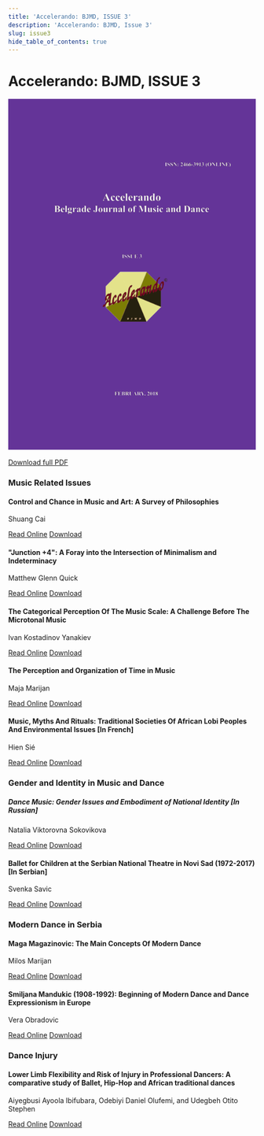 ```yaml
---
title: 'Accelerando: BJMD, ISSUE 3'
description: 'Accelerando: BJMD, Issue 3'
slug: issue3
hide_table_of_contents: true
---
```


# Accelerando: BJMD, ISSUE 3

<!-- truncate -->

![Accelerndo: BJMD, Issue 3](accelerandoBJMD2018.png)

[Download full PDF](https://accelerandobjmd.weebly.com/uploads/6/9/5/0/6950835/accelerando_bjmd_issue_3.pdf)

### Music Related Issues

#### Control and Chance in Music and Art: A Survey of Philosophies

Shuang Cai

[Read Online](/articles/issue3/control-and-chance-in-music-and-art) [Download](https://drive.google.com/file/d/1eVAqJF-I5D-yXgTJgEahwsAYfP2Vn6CK/view)

#### "Junction +4": A Foray into the Intersection of Minimalism and Indeterminacy

Matthew Glenn Quick

[Read Online](/articles/issue3/the-intersection-of-minimalism-and-indeterminacy) [Download](https://drive.google.com/file/d/1CMcpDxHPXpUXiRRN7JQhJERn5Ymb_OYl/view?usp=sharing)

#### The Categorical Perception Of The Music Scale: A Challenge Before The Microtonal Music

Ivan Kostadinov Yanakiev

[Read Online](/articles/issue3/the-categorical-perception-of-music-scale) [Download](https://drive.google.com/file/d/1NYV-oxARIwhoy-XtcsNt2o_HRy-ZEe3u/view?usp=sharing)

#### The Perception and Organization of Time in Music

Maja Marijan

[Read Online](/articles/issue3/the-perception-and-organization-of-time-in-music) [Download](https://drive.google.com/file/d/19d1Nux48cCJu-NdkEeqWlmlgCloJ6crr/view?usp=sharing)

#### Music, Myths And Rituals: Traditional Societies Of African Lobi Peoples And Environmental Issues [In French]

Hien Sié

[Read Online](/articles/issue3/traditional-societies-of-african-lobi-peoples-and-environmental-issues) [Download](https://drive.google.com/file/d/1b4pS7Q_-de0hiZvJ2L2tirWBAURjSdVc/view?usp=sharing)

### Gender and Identity in Music and Dance

##### Dance Music: Gender Issues and Embodiment of National Identity [In Russian]

Natalia Viktorovna Sokovikova​

[Read Online](/articles/issue3/gender-issues-and-embodiment-of-national-identity) [Download](https://drive.google.com/file/d/1VgEw2FExvPw6Gnbw-fuaDFFi4H8t9l1_/view?usp=sharing)

#### Ballet for Children at the Serbian National Theatre in Novi Sad (1972-2017) [In Serbian]

Svenka Savic

[Read Online](/articles/issue3/baleti-za-decu-u-srpskom-narodnom-pozorištu) [Download](https://drive.google.com/file/d/1T2tJFqkXT6aonjb-e7m11lFWkKP3GcMM/view?usp=sharing)

### Modern Dance in Serbia

#### Maga Magazinovic: The Main Concepts Of Modern Dance

Milos Marijan

[Read Online](/articles/issue3/maga-magazinovic-the-main-concepts-of-modern-dance) [Download](https://drive.google.com/file/d/18v9RwgZd0taqrB-CEEEgm6gP3l4Km_s4/view?usp=sharing)

#### Smiljana Mandukic (1908-1992): Beginning of Modern Dance and Dance Expressionism in Europe

Vera Obradovic

[Read Online](/articles/issue3/smiljana-mandukic-the-beginning-of-modern-dance) [Download](https://drive.google.com/file/d/1Qzc8wgBtxHM1zJiDmBw2mvdZ1wt68QhV/view?usp=sharing)

### Dance Injury

#### Lower Limb Flexibility and Risk of Injury in Professional Dancers: A comparative study of Ballet, Hip-Hop and African traditional dances

Aiyegbusi Ayoola Ibifubara, Odebiyi Daniel Olufemi, and Udegbeh Otito Stephen

[Read Online](/articles/issue3/function-and-structure-of-yoruba-songs-on-dental-health) [Download](https://drive.google.com/file/d/1mFiqU9JxWNpdB_Vd3r_wAiiGWFc8cx8R/view?usp=sharing)
